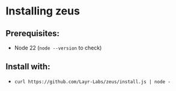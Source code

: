 # Installing zeus

## Prerequisites:
- Node 22 (`node --version` to check)

## Install with:
- `curl https://github.com/Layr-Labs/zeus/install.js | node -`